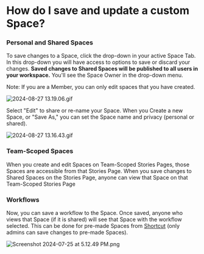 # How do I save and update a custom Space?

### Personal and Shared Spaces <a href="#h_01j3ny05shc9hvb8p85914ckme" id="h_01j3ny05shc9hvb8p85914ckme"></a>

To save changes to a Space, click the drop-down in your active Space Tab. In this drop-down you will have access to options to save or discard your changes. **Saved changes to Shared Spaces will be published to all users in your workspace.** You'll see the Space Owner in the drop-down menu.&#x20;

Note: If you are a Member, you can only edit spaces that you have created.&#x20;

![2024-08-27 13.19.06.gif](https://help.shortcut.com/hc/article_attachments/30107196749332)

Select "Edit" to share or re-name your Space. When you Create a new Space, or "Save As," you can set the Space name and privacy (personal or shared).

![2024-08-27 13.16.43.gif](https://help.shortcut.com/hc/article_attachments/30107180215444)

### Team-Scoped Spaces <a href="#h_01j3nvkyhh773jxt1gn3wmp5zf" id="h_01j3nvkyhh773jxt1gn3wmp5zf"></a>

When you create and edit Spaces on Team-Scoped Stories Pages, those Spaces are accessible from that Stories Page. When you save changes to Shared Spaces on the Stories Page, anyone can view that Space on that Team-Scoped Stories Page

### Workflows <a href="#h_01j3nvpa0v40h9h4e2kar1jvx4" id="h_01j3nvpa0v40h9h4e2kar1jvx4"></a>

Now, you can save a workflow to the Space. Once saved, anyone who views that Space (if it is shared) will see that Space with the workflow selected. This can be done for pre-made Spaces from [Shortcut](https://www.shortcut.com/) (only admins can save changes to pre-made Spaces).

![Screenshot 2024-07-25 at 5.12.49 PM.png](https://help.shortcut.com/hc/article_attachments/28815395922196)
